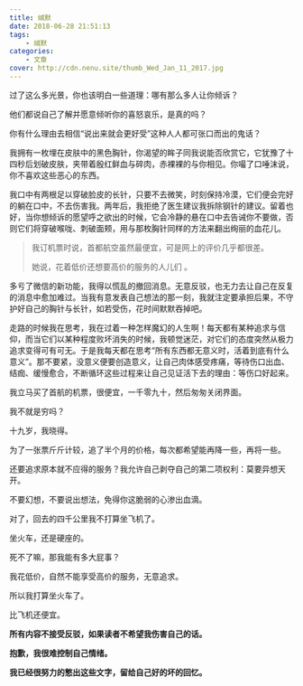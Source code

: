 ```yaml
---
title: 缄默
date: 2018-06-28 21:51:13
tags: 
    - 缄默
categories:
    - 文章
cover: http://cdn.nenu.site/thumb_Wed_Jan_11_2017.jpg
---
```


过了这么多光景，你也该明白一些道理：哪有那么多人让你倾诉？ 

他们都说自己了解并愿意倾听你的喜怒哀乐，是真的吗？ 

你有什么理由去相信“说出来就会更好受”这种人人都可张口而出的鬼话？ 

我拥有一枚埋在皮肤中的黑色胸针，你渴望的眸子同我说能否欣赏它，它犹豫了十四秒后划破皮肤，夹带着殷红鲜血与碎肉，赤裸裸的与你相见。你嘬了口唾沫说，你不喜欢这些恶心的东西。 

我口中有两根足以穿破脸皮的长针，只要不去微笑，时刻保持冷漠，它们便会完好的躺在口中，不去伤害我。两年后，我拒绝了医生建议我拆除钢针的建议。留着也好，当你想倾诉的愿望呼之欲出的时候，它会冷静的悬在口中去告诫你不要做，否则它们将穿破喉咙、刺破面颊，用与那枚胸针同样的方法来翻出绚丽的血花儿。  

> 我订机票时说，首都航空虽然最便宜，可是网上的评价几乎都很差。
>
> 她说，花着低价还想要高价的服务的人儿们  。

多亏了微信的新功能，我得以慌乱的撤回消息。无意反驳，也无力去让自己在反复的消息中愈加难过。当我有意发表自己想法的那一刻，我就注定要承担后果，不守护好自己的胸针与长针，如若受伤，花时间默默吞掉吧。  

走路的时候我在思考，我在过着一种怎样魔幻的人生啊！每天都有某种追求与信仰，而当它们以某种程度败坏消失的时候，我顿觉迷茫，对它们的态度突然从极力追求变得可有可无。于是我每天都在思考“所有东西都无意义时，活着到底有什么意义”。那不要紧，没意义便要创造意义，让自己肉体感受疼痛，等待伤口出血、结痂、缓慢愈合，不断循环这些过程来让自己见证活下去的理由：等伤口好起来。   

我立马买了首航的机票，很便宜，一千零九十，然后匆匆关闭界面。

我不就是穷吗？

十九岁，我晓得。

为了一张票斤斤计较，追了半个月的价格，每次都希望能再降一些，再将一些。

还要追求原本就不应得的服务？我允许自己剥夺自己的第二项权利：莫要异想天开。

不要幻想，不要说出想法，免得你这脆弱的心渗出血滴。

对了，回去的四千公里我不打算坐飞机了。

坐火车，还是硬座的。

死不了嘛，那我能有多大屁事？

我花低价，自然不能享受高价的服务，无意追求。

所以我打算坐火车了。

比飞机还便宜。

**所有内容不接受反驳，如果读者不希望我伤害自己的话。**

**抱歉，我很难控制自己情绪。**

**我已经很努力的憋出这些文字，留给自己好的坏的回忆。**